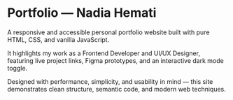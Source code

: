 # Portfolio — Nadia Hemati

A responsive and accessible personal portfolio website built with pure HTML, CSS, and vanilla JavaScript.

It highlights my work as a Frontend Developer and UI/UX Designer, featuring live project links, Figma prototypes, 
and an interactive dark mode toggle.

Designed with performance, simplicity, and usability in mind — this site demonstrates clean structure, semantic code, 
and modern web techniques.

